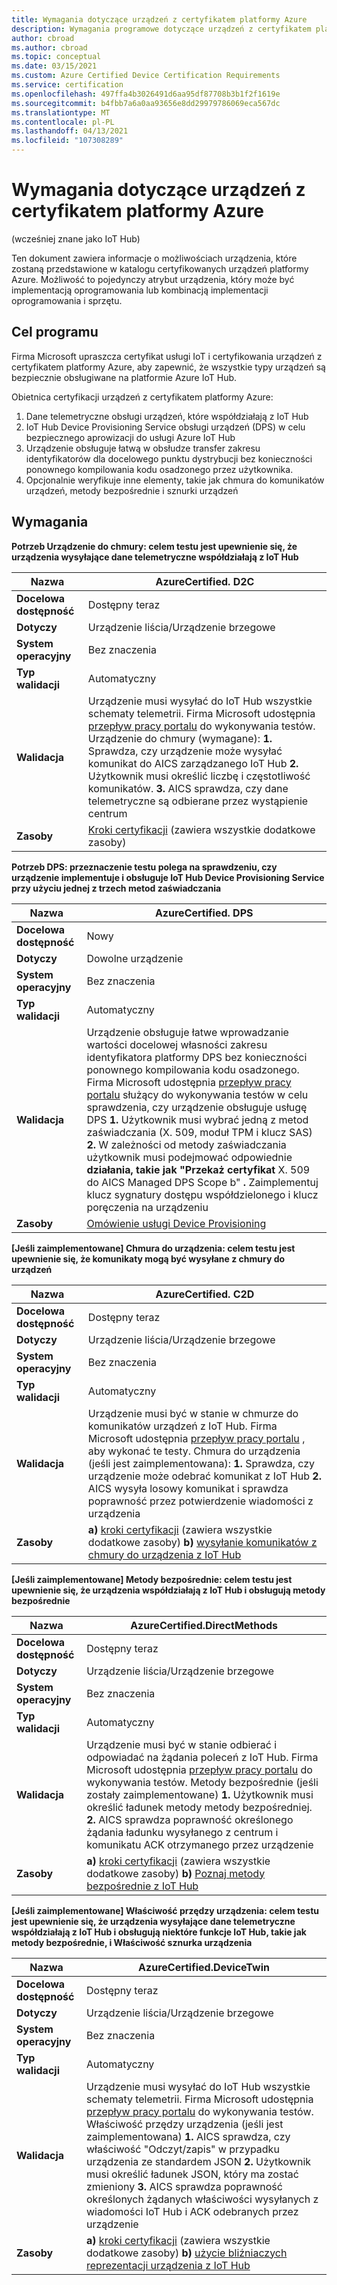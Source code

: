 ```yaml
---
title: Wymagania dotyczące urządzeń z certyfikatem platformy Azure
description: Wymagania programowe dotyczące urządzeń z certyfikatem platformy Azure
author: cbroad
ms.author: cbroad
ms.topic: conceptual
ms.date: 03/15/2021
ms.custom: Azure Certified Device Certification Requirements
ms.service: certification
ms.openlocfilehash: 497ffa4b3026491d6aa95df87708b3b1f2f1619e
ms.sourcegitcommit: b4fbb7a6a0aa93656e8dd29979786069eca567dc
ms.translationtype: MT
ms.contentlocale: pl-PL
ms.lasthandoff: 04/13/2021
ms.locfileid: "107308289"
---
```

# <a name="azure-certified-device-requirements"></a>Wymagania dotyczące urządzeń z certyfikatem platformy Azure 
(wcześniej znane jako IoT Hub)

Ten dokument zawiera informacje o możliwościach urządzenia, które zostaną przedstawione w katalogu certyfikowanych urządzeń platformy Azure. Możliwość to pojedynczy atrybut urządzenia, który może być implementacją oprogramowania lub kombinacją implementacji oprogramowania i sprzętu. 

## <a name="program-purpose"></a>Cel programu

Firma Microsoft upraszcza certyfikat usługi IoT i certyfikowania urządzeń z certyfikatem platformy Azure, aby zapewnić, że wszystkie typy urządzeń są bezpiecznie obsługiwane na platformie Azure IoT Hub.

Obietnica certyfikacji urządzeń z certyfikatem platformy Azure:

1. Dane telemetryczne obsługi urządzeń, które współdziałają z IoT Hub
2.  IoT Hub Device Provisioning Service obsługi urządzeń (DPS) w celu bezpiecznego aprowizacji do usługi Azure IoT Hub
3.  Urządzenie obsługuje łatwą w obsłudze transfer zakresu identyfikatorów dla docelowego punktu dystrybucji bez konieczności ponownego kompilowania kodu osadzonego przez użytkownika.
4.  Opcjonalnie weryfikuje inne elementy, takie jak chmura do komunikatów urządzeń, metody bezpośrednie i sznurki urządzeń 

## <a name="requirements"></a>Wymagania

**Potrzeb Urządzenie do chmury: celem testu jest upewnienie się, że urządzenia wysyłające dane telemetryczne współdziałają z IoT Hub**

| **Nazwa**                | AzureCertified. D2C                                               |
| ----------------------- | ------------------------------------------------------------ |
| **Docelowa dostępność** | Dostępny teraz                                                |
| **Dotyczy**          | Urządzenie liścia/Urządzenie brzegowe                                      |
| **System operacyjny**                  | Bez znaczenia                                                     |
| **Typ walidacji**     | Automatyczny                                                    |
| **Walidacja**          | Urządzenie musi wysyłać do IoT Hub wszystkie schematy telemetrii. Firma Microsoft udostępnia [przepływ pracy portalu](https://certify.azure.com/) do wykonywania testów. Urządzenie do chmury (wymagane): **1.** Sprawdza, czy urządzenie może wysyłać komunikat do AICS zarządzanego IoT Hub **2.** Użytkownik musi określić liczbę i częstotliwość komunikatów. **3.** AICS sprawdza, czy dane telemetryczne są odbierane przez wystąpienie centrum |
| **Zasoby**           | [Kroki certyfikacji](./overview.md) (zawiera wszystkie dodatkowe zasoby) |

**Potrzeb DPS: przeznaczenie testu polega na sprawdzeniu, czy urządzenie implementuje i obsługuje IoT Hub Device Provisioning Service przy użyciu jednej z trzech metod zaświadczania**

| **Nazwa**                | AzureCertified. DPS                                               |
| ----------------------- | ------------------------------------------------------------ |
| **Docelowa dostępność** | Nowy                                                          |
| **Dotyczy**          | Dowolne urządzenie                                                   |
| **System operacyjny**                  | Bez znaczenia                                                     |
| **Typ walidacji**     | Automatyczny                                                    |
| **Walidacja**          | Urządzenie obsługuje łatwe wprowadzanie wartości docelowej własności zakresu identyfikatora platformy DPS bez konieczności ponownego kompilowania kodu osadzonego. Firma Microsoft udostępnia [przepływ pracy portalu](https://certify.azure.com) służący do wykonywania testów w celu sprawdzenia, czy urządzenie obsługuje usługę DPS **1.** Użytkownik musi wybrać jedną z metod zaświadczania (X. 509, moduł TPM i klucz SAS) **2.** W zależności od metody zaświadczania użytkownik musi podejmować odpowiednie **działania, takie jak "Przekaż certyfikat** X. 509 do AICS Managed DPS Scope b" **.** Zaimplementuj klucz sygnatury dostępu współdzielonego i klucz poręczenia na urządzeniu |
| **Zasoby**           | [Omówienie usługi Device Provisioning](../iot-dps/about-iot-dps.md) |

**[Jeśli zaimplementowane] Chmura do urządzenia: celem testu jest upewnienie się, że komunikaty mogą być wysyłane z chmury do urządzeń**                                                              

| **Nazwa**                | AzureCertified. C2D                                                  |
| ----------------------- | ------------------------------------------------------------ |
| **Docelowa dostępność** | Dostępny teraz                                            |
| **Dotyczy**          | Urządzenie liścia/Urządzenie brzegowe                                                   |
| **System operacyjny**                  | Bez znaczenia                                                     |
| **Typ walidacji**     | Automatyczny                                                    |
| **Walidacja**          | Urządzenie musi być w stanie w chmurze do komunikatów urządzeń z IoT Hub. Firma Microsoft udostępnia [przepływ pracy portalu](https://certify.azure.com) , aby wykonać te testy. Chmura do urządzenia (jeśli jest zaimplementowana): **1.** Sprawdza, czy urządzenie może odebrać komunikat z IoT Hub **2.** AICS wysyła losowy komunikat i sprawdza poprawność przez potwierdzenie wiadomości z urządzenia  |
| **Zasoby**           | **a)** [kroki certyfikacji](./overview.md) (zawiera wszystkie dodatkowe zasoby) **b)** [wysyłanie komunikatów z chmury do urządzenia z IoT Hub](../iot-hub/iot-hub-devguide-messages-c2d.md) |

**[Jeśli zaimplementowane] Metody bezpośrednie: celem testu jest upewnienie się, że urządzenia współdziałają z IoT Hub i obsługują metody bezpośrednie**

| **Nazwa**                | AzureCertified.DirectMethods                                             |
| ----------------------- | ------------------------------------------------------------ |
| **Docelowa dostępność** | Dostępny teraz                                            |
| **Dotyczy**          | Urządzenie liścia/Urządzenie brzegowe                                                   |
| **System operacyjny**                  | Bez znaczenia                                                     |
| **Typ walidacji**     | Automatyczny                                                    |
| **Walidacja**          | Urządzenie musi być w stanie odbierać i odpowiadać na żądania poleceń z IoT Hub. Firma Microsoft udostępnia [przepływ pracy portalu](https://certify.azure.com) do wykonywania testów. Metody bezpośrednie (jeśli zostały zaimplementowane) **1.** Użytkownik musi określić ładunek metody metody bezpośredniej. **2.** AICS sprawdza poprawność określonego żądania ładunku wysyłanego z centrum i komunikatu ACK otrzymanego przez urządzenie |
| **Zasoby**           | **a)** [kroki certyfikacji](./overview.md) (zawiera wszystkie dodatkowe zasoby) **b)** [Poznaj metody bezpośrednie z IoT Hub](../iot-hub/iot-hub-devguide-direct-methods.md) |

**[Jeśli zaimplementowane] Właściwość przędzy urządzenia: celem testu jest upewnienie się, że urządzenia wysyłające dane telemetryczne współdziałają z IoT Hub i obsługują niektóre funkcje IoT Hub, takie jak metody bezpośrednie, i Właściwość sznurka urządzenia**

| **Nazwa**                                  | AzureCertified.DeviceTwin                                      |
| ----------------------------------------- | ------------------------------------------------------------ |
| **Docelowa dostępność**                   | Dostępny teraz                                            |
| **Dotyczy**                            | Urządzenie liścia/Urządzenie brzegowe                                                   |
| **System operacyjny**                                    | Bez znaczenia                                                     |
| **Typ walidacji**                       | Automatyczny                                                       |
| **Walidacja**                            | Urządzenie musi wysyłać do IoT Hub wszystkie schematy telemetrii. Firma Microsoft udostępnia [przepływ pracy portalu](https://certify.azure.com) do wykonywania testów. Właściwość przędzy urządzenia (jeśli jest zaimplementowana) **1.** AICS sprawdza, czy właściwość "Odczyt/zapis" w przypadku urządzenia ze standardem JSON **2.** Użytkownik musi określić ładunek JSON, który ma zostać zmieniony **3.** AICS sprawdza poprawność określonych żądanych właściwości wysyłanych z wiadomości IoT Hub i ACK odebranych przez urządzenie |
| **Zasoby**                             | **a)** [kroki certyfikacji](./overview.md) (zawiera wszystkie dodatkowe zasoby) **b)** [użycie bliźniaczych reprezentacji urządzenia z IoT Hub](../iot-hub/iot-hub-devguide-device-twins.md) |
